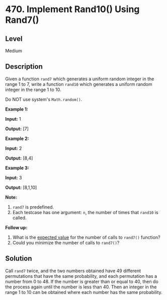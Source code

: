# 470. Implement Rand10() Using Rand7()
## Level
Medium

## Description
Given a function `rand7` which generates a uniform random integer in the range 1 to 7, write a function `rand10` which generates a uniform random integer in the range 1 to 10.

Do NOT use system's `Math.random()`.

**Example 1:**

**Input:** 1

**Output:** [7]

**Example 2:**

**Input:** 2

**Output:** [8,4]

**Example 3:**

**Input:** 3

**Output:** [8,1,10]

**Note:**

1. `rand7` is predefined.
2. Each testcase has one argument: `n`, the number of times that `rand10` is called.

**Follow up:**

1. What is the [expected value](https://en.wikipedia.org/wiki/Expected_value) for the number of calls to `rand7()` function?
2. Could you minimize the number of calls to `rand7()`?

## Solution
Call `rand7` twice, and the two numbers obtained have 49 different permutations that have the same probability, and each permutation has a number from 0 to 48. If the number is greater than or equal to 40, then do the process again until the number is less than 40. Then an integer in the range 1 to 10 can be obtained where each number has the same probability.
